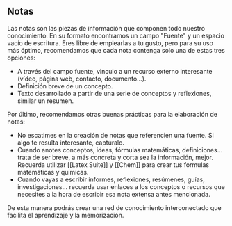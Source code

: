 ## Notas 
Las notas son las piezas de información que componen todo nuestro conocimiento. En su formato encontramos un campo "Fuente" y un espacio vacío de escritura. Eres libre de emplearlas a tu gusto, pero para su uso más óptimo, recomendamos que cada nota contenga solo una de estas tres opciones: 

- A través del campo fuente, vinculo a un recurso externo interesante (vídeo, página web, contacto, documento...).
- Definición breve de un concepto.
- Texto desarrollado a partir de una serie de conceptos y reflexiones, similar un resumen.

Por último, recomendamos otras buenas prácticas para la elaboración de notas:

- No escatimes en la creación de notas que referencien una fuente. Si algo te resulta interesante, captúralo.
- Cuando anotes conceptos, ideas, fórmulas matemáticas, definiciones... trata de ser breve, a más concreta y corta sea la información, mejor. Recuerda utilizar [[Latex Suite]] y [[Chem]] para crear tus formulas matemáticas y químicas.
- Cuando vayas a escribir informes, reflexiones, resúmenes, guías, investigaciones... recuerda usar enlaces a los conceptos o recursos que necesites a la hora de escribir esa nota extensa antes mencionada.

De esta manera podrás crear una red de conocimiento interconectado que facilita el aprendizaje y la memorización.